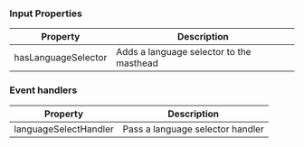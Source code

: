 ### Input Properties

| Property   | Description                                                            |
| ---------- | ---------------------------------------------------------------------- |
| hasLanguageSelector  | Adds a language selector to the masthead |

### Event handlers

| Property | Description                   |
| -------- | ----------------------------- |
| languageSelectHandler  | Pass a language selector handler |
